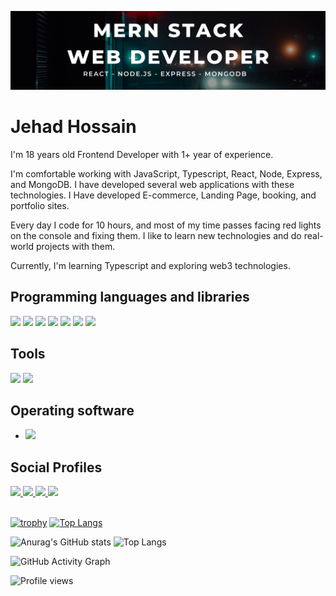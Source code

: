 ![I am a MERN Stack Web Developer](https://github.com/Zihad550/Zihad550/blob/main/Banner.png)

# Jehad Hossain
I'm 18 years old Frontend Developer with 1+ year of experience.

I'm comfortable working with JavaScript, Typescript, React, Node, Express, and MongoDB. I have developed several web applications with these technologies. I Have developed E-commerce, Landing Page, booking, and portfolio sites.

Every day I code for 10 hours, and most of my time passes facing red lights on the console and fixing them. I like to learn new technologies and do real-world projects with them.

Currently, I'm learning Typescript and exploring web3 technologies.

## Programming languages and libraries

<img src="https://img.icons8.com/color/48/000000/javascript--v1.png"/>  <img src="https://img.icons8.com/color/48/000000/html-5--v1.png"/>  <img src="https://img.icons8.com/color/48/000000/css3.png"/>  <img src="https://img.icons8.com/color/48/000000/bootstrap.png"/>  <img src="https://img.icons8.com/ultraviolet/48/000000/react--v1.png"/>  <img src="https://img.icons8.com/color/48/000000/material-ui.png"/> <img src="https://img.icons8.com/color/48/000000/redux.png"/>

## Tools
 <img src="https://img.icons8.com/color/48/000000/git.png"/>  <img src="https://img.icons8.com/color/48/000000/visual-studio-code-2019.png"/>
 

## Operating software
* <img src="https://img.icons8.com/color/48/000000/ubuntu--v1.png"/>


## Social Profiles
<div> 
  <a href="https://github.com/Zihad550">
  <img  src="https://img.icons8.com/color/48/000000/github--v1.png"/> 
  </a>
  <a href="https://www.linkedin.com/in/zihad-hussain-439910216/">
  <img src="https://img.icons8.com/color/48/000000/linkedin.png"/>
  </a>
  <a href="https://www.facebook.com/zihad31hussain/">
   <img src="https://img.icons8.com/color/48/000000/facebook-new.png"/>
  </a>
  <a href="https://jehad-hossain.netlify.app/">
   <img src="https://img.icons8.com/fluency/48/000000/portfolio.png"/>
  </a>
</div>

<br/>




[![trophy](https://github-profile-trophy.vercel.app/?username=Zihad550)](https://github.com/ryo-ma/github-profile-trophy) 
[![Top Langs](https://github-readme-stats.vercel.app/api/top-langs/?username=Zihad550)](https://github.com/anuraghazra/github-readme-stats)  




 ![Anurag's GitHub stats](https://github-readme-stats.vercel.app/api?username=Zihad550&show_icons=true&theme=marko&row=1&column=2)  ![Top Langs](https://github-readme-streak-stats.herokuapp.com/?user=Zihad550&row=1&column=2)
 
 


![GitHub Activity Graph](https://activity-graph.herokuapp.com/graph?username=Zihad550)  



![Profile views](https://gpvc.arturio.dev/Zihad550)  
